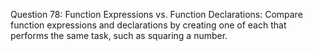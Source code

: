 Question 78: Function Expressions vs. Function Declarations: Compare function expressions and declarations by creating one of each that performs the same task, such as squaring a number.
